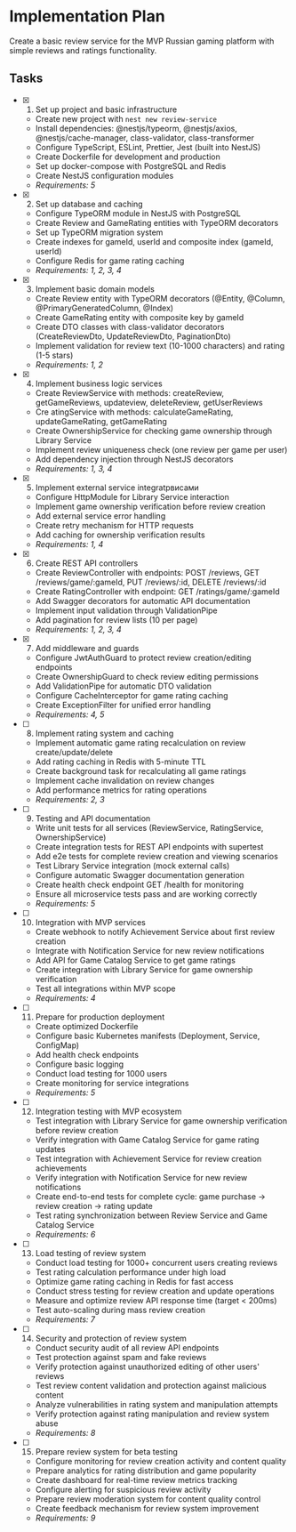 # Implementation Plan

Create a basic review service for the MVP Russian gaming platform with simple reviews and ratings functionality.

## Tasks

- [x] 1. Set up project and basic infrastructure





  - Create new project with `nest new review-service`
  - Install dependencies: @nestjs/typeorm, @nestjs/axios, @nestjs/cache-manager, class-validator, class-transformer
  - Configure TypeScript, ESLint, Prettier, Jest (built into NestJS)
  - Create Dockerfile for development and production
  - Set up docker-compose with PostgreSQL and Redis
  - Create NestJS configuration modules
  - _Requirements: 5_

- [x] 2. Set up database and caching









  - Configure TypeORM module in NestJS with PostgreSQL
  - Create Review and GameRating entities with TypeORM decorators
  - Set up TypeORM migration system
  - Create indexes for gameId, userId and composite index (gameId, userId)
  - Configure Redis for game rating caching
  - _Requirements: 1, 2, 3, 4_

- [x] 3. Implement basic domain models





  - Create Review entity with TypeORM decorators (@Entity, @Column, @PrimaryGeneratedColumn, @Index)
  - Create GameRating entity with composite key by gameId
  - Create DTO classes with class-validator decorators (CreateReviewDto, UpdateReviewDto, PaginationDto)
  - Implement validation for review text (10-1000 characters) and rating (1-5 stars)
  - _Requirements: 1, 2_

- [x] 4. Implement business logic services





  - Create ReviewService with methods: createReview, getGameReviews, updateview, deleteReview, getUserReviews
  - Cre
atingService with methods: calculateGameRating, updateGameRating, getGameRating
  - Create OwnershipService for checking game ownership through Library Service
  - Implement review uniqueness check (one review per game per user)
  - Add dependency injection through NestJS decorators
  - _Requirements: 1, 3, 4_
- [x] 5. Implement external service integratрвисами









  - Configure HttpModule for Library Service interaction
  - Implement game ownership verification before review creation
  - Add external service error handling
  - Create retry mechanism for HTTP requests
  - Add caching for ownership verification results
  - _Requirements: 1, 4_

- [x] 6. Create REST API controllers




  - Create ReviewController with endpoints: POST /reviews, GET /reviews/game/:gameId, PUT /reviews/:id, DELETE /reviews/:id
  - Create RatingController with endpoint: GET /ratings/game/:gameId
  - Add Swagger decorators for automatic API documentation
  - Implement input validation through ValidationPipe
  - Add pagination for review lists (10 per page)
  - _Requirements: 1, 2, 3, 4_

- [x] 7. Add middleware and guards





  - Configure JwtAuthGuard to protect review creation/editing endpoints
  - Create OwnershipGuard to check review editing permissions
  - Add ValidationPipe for automatic DTO validation
  - Configure CacheInterceptor for game rating caching
  - Create ExceptionFilter for unified error handling
  - _Requirements: 4, 5_

- [ ] 8. Implement rating system and caching
  - Implement automatic game rating recalculation on review create/update/delete
  - Add rating caching in Redis with 5-minute TTL
  - Create background task for recalculating all game ratings
  - Implement cache invalidation on review changes
  - Add performance metrics for rating operations
  - _Requirements: 2, 3_

- [ ] 9. Testing and API documentation
  - Write unit tests for all services (ReviewService, RatingService, OwnershipService)
  - Create integration tests for REST API endpoints with supertest
  - Add e2e tests for complete review creation and viewing scenarios
  - Test Library Service integration (mock external calls)
  - Configure automatic Swagger documentation generation
  - Create health check endpoint GET /health for monitoring
  - Ensure all microservice tests pass and are working correctly
  - _Requirements: 5_

- [ ] 10. Integration with MVP services
  - Create webhook to notify Achievement Service about first review creation
  - Integrate with Notification Service for new review notifications
  - Add API for Game Catalog Service to get game ratings
  - Create integration with Library Service for game ownership verification
  - Test all integrations within MVP scope
  - _Requirements: 4_

- [ ] 11. Prepare for production deployment
  - Create optimized Dockerfile
  - Configure basic Kubernetes manifests (Deployment, Service, ConfigMap)
  - Add health check endpoints
  - Configure basic logging
  - Conduct load testing for 1000 users
  - Create monitoring for service integrations
  - _Requirements: 5_

- [ ] 12. Integration testing with MVP ecosystem
  - Test integration with Library Service for game ownership verification before review creation
  - Verify integration with Game Catalog Service for game rating updates
  - Test integration with Achievement Service for review creation achievements
  - Verify integration with Notification Service for new review notifications
  - Create end-to-end tests for complete cycle: game purchase → review creation → rating update
  - Test rating synchronization between Review Service and Game Catalog Service
  - _Requirements: 6_

- [ ] 13. Load testing of review system
  - Conduct load testing for 1000+ concurrent users creating reviews
  - Test rating calculation performance under high load
  - Optimize game rating caching in Redis for fast access
  - Conduct stress testing for review creation and update operations
  - Measure and optimize review API response time (target < 200ms)
  - Test auto-scaling during mass review creation
  - _Requirements: 7_

- [ ] 14. Security and protection of review system
  - Conduct security audit of all review API endpoints
  - Test protection against spam and fake reviews
  - Verify protection against unauthorized editing of other users' reviews
  - Test review content validation and protection against malicious content
  - Analyze vulnerabilities in rating system and manipulation attempts
  - Verify protection against rating manipulation and review system abuse
  - _Requirements: 8_

- [ ] 15. Prepare review system for beta testing
  - Configure monitoring for review creation activity and content quality
  - Prepare analytics for rating distribution and game popularity
  - Create dashboard for real-time review metrics tracking
  - Configure alerting for suspicious review activity
  - Prepare review moderation system for content quality control
  - Create feedback mechanism for review system improvement
  - _Requirements: 9_